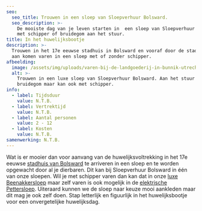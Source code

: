 ```yaml
---
seo:
  seo_title: Trouwen in een sloep van Sloepverhuur Bolsward.
  seo_description: >-
    De mooiste dag van je leven starten in  een sloep van Sloepverhuur Bolsward,
    met schipper of bruidegom aan het stuur.
title: In het huwelijksbootje
description: >-
  Trouwen in het 17e eeuwse stadhuis in Bolsward en vooraf door de stadsgracht
  aan komen varen in een sloep met of zonder schipper.
afbeelding:
  image: /assets/img/uploads/varen-bij-de-landgoederij-in-bunnik-utrecht-3.jpg
  alt: >-
    Trouwen in een luxe sloep van Sloepverhuur Bolsward. Aan het stuur bruid of
    bruidegom maar kan ook met schipper.
info:
  - label: Tijdsduur
    value: N.T.B.
  - label: Vertrektijd
    value: N.T.B.
  - label: Aantal personen
    value: 2 - 12
  - label: Kosten
    value: N.T.B.
samenwerking: N.T.B.
---
```


Wat is er mooier dan voor aanvang van de huwelijksvoltrekking in het 17e eeuwse&nbsp;<a target="_blank" rel="noopener" href="https://detiid.nl/nog-meer-nieuws/40-trouwen-in-de-tiid-ja-ik-wil">stadhuis van Bolsward</a>&nbsp;te arriveren in een sloep en te worden opgewacht door al je dierbaren. Dit kan bij Sloepverhuur Bolsward in één van onze sloepen. Wil je met schipper varen dan kan dat in onze&nbsp;<a target="_blank" rel="noopener" href="https://sloepverhuurbolsward.nl/sloepen/luxe-beenakker">luxe Beenakkersloep</a>&nbsp;maar zelf varen is ook mogelijk in de&nbsp;<a target="_blank" rel="noopener" href="https://sloepverhuurbolsward.nl/sloepen/elektrische-pettersloep">elektrische Pettersloep</a>. Uiteraard kunnen we de sloep naar keuze mooi aankleden maar dit mag je ook zelf doen. Stap letterlijk en figuurlijk in het huwelijksbootje voor een onvergetelijke huwelijksdag.
